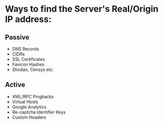 # Ways to find the Server's Real/Origin IP address:

## Passive
 - DNS Records
 - CIDRs
 - SSL Certificates
 - Favicon Hashes
 - Shodan, Censys etc.


## Active
- XML/RPC Pingbacks
- Virtual Hosts
- Google Analytics
- Re-captcha Identifier Keys
- Custom Headers
